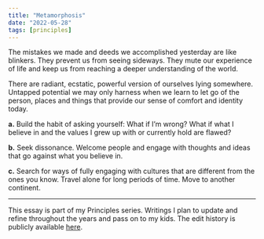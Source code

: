 ```yaml
---
title: "Metamorphosis"
date: "2022-05-28"
tags: [principles]
---
```


The mistakes we made and deeds we accomplished yesterday are like blinkers. They prevent us from seeing sideways. They mute our experience of life and keep us from reaching a deeper understanding of the world.

There are radiant, ecstatic, powerful version of ourselves lying somewhere. Untapped potential we may only harness when we learn to let go of the person, places and things that provide our sense of comfort and identity today.

**a.** Build the habit of asking yourself: What if I’m wrong? What if what I believe in and the values I grew up with or currently hold are flawed?

**b.** Seek dissonance. Welcome people and engage with thoughts and ideas that go against what you believe in.

**c.** Search for ways of fully engaging with cultures that are different from the ones you know. Travel alone for long periods of time. Move to another continent.

---

This essay is part of my Principles series. Writings I plan to update and refine throughout the years and pass on to my kids. The edit history is publicly available [here](https://github.com/malikpiara/moon/blame/main/pages/metamorphosis.md).
